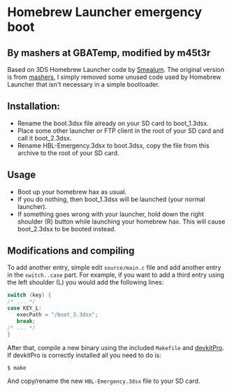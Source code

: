 Homebrew Launcher emergency boot
================================

By mashers at GBATemp, modified by m45t3r
-----------------------------------------

Based on 3DS Homebrew Launcher code by [Smealum][1]. The original version is
from [mashers][2], I simply removed some unused code used by Homebrew Launcher
that isn't necessary in a simple bootloader.

Installation:
-------------

* Rename the boot.3dsx file already on your SD card to boot_1.3dsx.
* Place some other launcher or FTP client in the root of your SD card and call
it boot_2.3dsx.
* Rename HBL-Emergency.3dsx to boot.3dsx, copy the file from this archive to the
root of your SD card.

Usage
-----

* Boot up your homebrew hax as usual.
* If you do nothing, then boot_1.3dsx will be launched (your normal launcher).
* If something goes wrong with your launcher, hold down the right shoulder (R)
button while launching your homebrew hax. This will cause boot_2.3dsx to be
booted instead.

Modifications and compiling
---------------------------

To add another entry, simple edit ``source/main.c`` file and add another entry
in the ``switch..case`` part. For example, if you want to add a third entry
using the left shoulder (L) you would add the following lines:

```C
switch (key) {
/* ... */
case KEY_L:
   execPath = "/boot_3.3dsx";
   break;
/* ... */
}
```

After that, compile a new binary using the included ``Makefile`` and
[devkitPro][3]. If devkitPro is correctly installed all you need to do is:

    $ make

And copy/rename the new ``HBL-Emergency.3dsx`` file to your SD card.

[1]: https://github.com/smealum/3ds_hb_menu
[2]: https://gbatemp.net/threads/release-homebrew-emergency-launcher.399394/
[3]: http://devkitpro.org/
